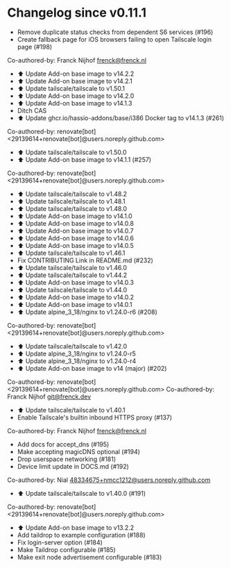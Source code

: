 # Changelog since v0.11.1
- Remove duplicate status checks from dependent S6 services (#196) 
- Create fallback page for iOS browsers failing to open Tailscale login page (#198)

Co-authored-by: Franck Nijhof <frenck@frenck.nl> 
- ⬆️ Update Add-on base image to v14.2.2 
- ⬆️ Update Add-on base image to v14.2.1 
- ⬆️ Update tailscale/tailscale to v1.50.1 
- ⬆️ Update Add-on base image to v14.2.0 
- ⬆️ Update Add-on base image to v14.1.3 
- Ditch CAS 
- ⬆️ Update ghcr.io/hassio-addons/base/i386 Docker tag to v14.1.3 (#261)

Co-authored-by: renovate[bot] <29139614+renovate[bot]@users.noreply.github.com> 
- ⬆️ Update tailscale/tailscale to v1.50.0 
- ⬆️ Update Add-on base image to v14.1.1 (#257)

Co-authored-by: renovate[bot] <29139614+renovate[bot]@users.noreply.github.com> 
- ⬆️ Update tailscale/tailscale to v1.48.2 
- ⬆️ Update tailscale/tailscale to v1.48.1 
- ⬆️ Update tailscale/tailscale to v1.48.0 
- ⬆️ Update Add-on base image to v14.1.0 
- ⬆️ Update Add-on base image to v14.0.8 
- ⬆️ Update Add-on base image to v14.0.7 
- ⬆️ Update Add-on base image to v14.0.6 
- ⬆️ Update Add-on base image to v14.0.5 
- ⬆️ Update tailscale/tailscale to v1.46.1 
- Fix CONTRIBUTING Link in README.md (#232) 
- ⬆️ Update tailscale/tailscale to v1.46.0 
- ⬆️ Update tailscale/tailscale to v1.44.2 
- ⬆️ Update Add-on base image to v14.0.3 
- ⬆️ Update tailscale/tailscale to v1.44.0 
- ⬆️ Update Add-on base image to v14.0.2 
- ⬆️ Update Add-on base image to v14.0.1 
- ⬆️ Update alpine_3_18/nginx to v1.24.0-r6 (#208)

Co-authored-by: renovate[bot] <29139614+renovate[bot]@users.noreply.github.com> 
- ⬆️ Update tailscale/tailscale to v1.42.0 
- ⬆️ Update alpine_3_18/nginx to v1.24.0-r5 
- ⬆️ Update alpine_3_18/nginx to v1.24.0-r4 
- ⬆️ Update Add-on base image to v14 (major) (#202)

Co-authored-by: renovate[bot] <29139614+renovate[bot]@users.noreply.github.com>
Co-authored-by: Franck Nijhof <git@frenck.dev> 
- ⬆️ Update tailscale/tailscale to v1.40.1 
- Enable Tailscale's builtin inbound HTTPS proxy (#137)

Co-authored-by: Franck Nijhof <frenck@frenck.nl> 
- Add docs for accept_dns (#195) 
- Make accepting magicDNS optional (#194) 
- Drop userspace networking (#181) 
- Device limit update in DOCS.md (#192)

Co-authored-by: Nial <48334675+nmcc1212@users.noreply.github.com> 
- ⬆️ Update tailscale/tailscale to v1.40.0 (#191)

Co-authored-by: renovate[bot] <29139614+renovate[bot]@users.noreply.github.com> 
- ⬆️ Update Add-on base image to v13.2.2 
- Add taildrop to example configuration (#188) 
- Fix login-server option (#184) 
- Make Taildrop configurable (#185) 
- Make exit node advertisement configurable (#183) 
